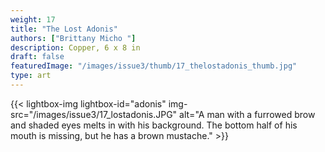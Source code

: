 ```yaml
---
weight: 17
title: "The Lost Adonis"
authors: ["Brittany Micho "]
description: Copper, 6 x 8 in
draft: false
featuredImage: "/images/issue3/thumb/17_thelostadonis_thumb.jpg"
type: art
---
```


{{< lightbox-img lightbox-id="adonis" img-src="/images/issue3/17_lostadonis.JPG" alt="A man with a furrowed brow and shaded eyes melts in with his background. The bottom half of his mouth is missing, but he has a brown mustache." >}}